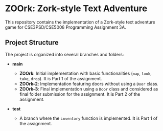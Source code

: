 # ZOOrk: Zork-style Text Adventure

This repository contains the implementation of a Zork-style text adventure game for CSE3PSD/CSE5008 Programming Assignment 3A.

## Project Structure

The project is organized into several branches and folders:

- **main**
  - **ZOOrk**: Initial implementation with basic functionalities (`map`, `look`, `take`, `drop`). It is Part 1 of the assignment.
  - **ZOOrk-2**: Implementation featuring doors without using a `Door` class.
  - **ZOOrk-3**: Final implementation using a `Door` class and considered as final folder submission for the assignment. It is Part 2 of the assignment.

- **test**
  - A branch where the `inventory` function is implemented. It is Part 1 of the assignment.

